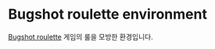 # Bugshot roulette environment

[Bugshot roulette](https://store.steampowered.com/app/2835570/Buckshot_Roulette/) 게임의 룰을 모방한 환경입니다.
